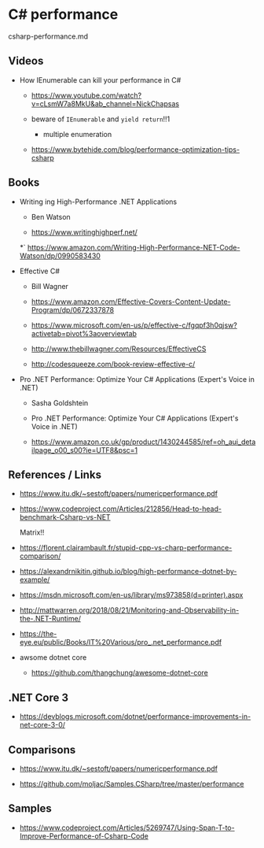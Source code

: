 # C# performance

csharp-performance.md

## Videos

*   How IEnumerable can kill your performance in C#

    *   https://www.youtube.com/watch?v=cLsmW7a8MkU&ab_channel=NickChapsas

    *   beware of `IEnumerable` and `yield return`!!1

        *   multiple enumeration

    *   https://www.bytehide.com/blog/performance-optimization-tips-csharp
    
## Books

*   Writing ing High-Performance .NET Applications

    *   Ben Watson

    *   https://www.writinghighperf.net/

    *`  https://www.amazon.com/Writing-High-Performance-NET-Code-Watson/dp/0990583430

*   Effective C#

    *   Bill Wagner

    *   https://www.amazon.com/Effective-Covers-Content-Update-Program/dp/0672337878

    *   https://www.microsoft.com/en-us/p/effective-c/fgqpf3h0qjsw?activetab=pivot%3aoverviewtab

    *   http://www.thebillwagner.com/Resources/EffectiveCS

    *   http://codesqueeze.com/book-review-effective-c/

*   Pro .NET Performance: Optimize Your C# Applications (Expert's Voice in .NET)

    *   Sasha Goldshtein

    *   Pro .NET Performance: Optimize Your C# Applications (Expert's Voice in .NET)
    
    *   https://www.amazon.co.uk/gp/product/1430244585/ref=oh_aui_detailpage_o00_s00?ie=UTF8&psc=1



## References / Links

*   https://www.itu.dk/~sestoft/papers/numericperformance.pdf

*   https://www.codeproject.com/Articles/212856/Head-to-head-benchmark-Csharp-vs-NET

    Matrix!!

*   https://florent.clairambault.fr/stupid-cpp-vs-charp-performance-comparison/

*   https://alexandrnikitin.github.io/blog/high-performance-dotnet-by-example/


*   https://msdn.microsoft.com/en-us/library/ms973858(d=printer).aspx

*   http://mattwarren.org/2018/08/21/Monitoring-and-Observability-in-the-.NET-Runtime/

*   https://the-eye.eu/public/Books/IT%20Various/pro_.net_performance.pdf

*   awsome dotnet core

    *   https://github.com/thangchung/awesome-dotnet-core

## .NET Core 3

*   https://devblogs.microsoft.com/dotnet/performance-improvements-in-net-core-3-0/


## Comparisons

*   https://www.itu.dk/~sestoft/papers/numericperformance.pdf

*   https://github.com/moljac/Samples.CSharp/tree/master/performance


## Samples

*   https://www.codeproject.com/Articles/5269747/Using-Span-T-to-Improve-Performance-of-Csharp-Code
